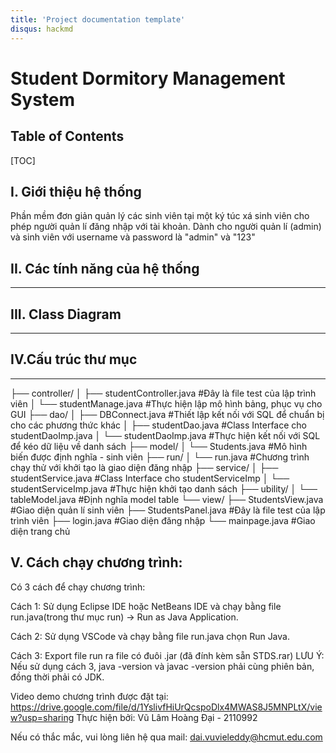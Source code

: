 ```yaml
---
title: 'Project documentation template'
disqus: hackmd
---
```


Student Dormitory Management System
===


## Table of Contents

[TOC]

## I. Giới thiệu hệ thống

Phần mềm đơn giản quản lý các sinh viên tại một ký túc xá sinh viên cho phép người quản lí đăng nhập với tài khoản. Dành cho người quản lí (admin) và sinh viên với username và password là "admin" và "123"



## II. Các tính năng của hệ thống
---


## III. Class Diagram
---


## IV.Cấu trúc thư mục
---
├── controller/ 
│   ├── studentController.java #Đây là file test của lập trình viên
│   └── studentManage.java #Thực hiện lập mô hình bảng, phục vụ cho GUI
├── dao/
│   ├── DBConnect.java #Thiết lập kết nối với SQL để chuẩn bị cho các phương thức khác
│   ├── studentDao.java #Class Interface cho studentDaoImp.java
│   └── studentDaoImp.java #Thực hiện kết nối với SQL để kéo dữ liệu về danh sách
├── model/
│   └── Students.java #Mô hình biến được định nghĩa - sinh viên
├── run/
│   └── run.java #Chương trình chạy thử với khởi tạo là giao diện đăng nhập
├── service/
│   ├── studentService.java #Class Interface cho studentServiceImp
│   └── studentServiceImp.java #Thực hiện khởi tạo danh sách
├── ubility/
│   └── tableModel.java #Định nghĩa model table
└── view/
    ├── StudentsView.java #Giao diện quản lí sinh viên
    ├── StudentsPanel.java #Đây là file test của lập trình viên
    ├── login.java #Giao diện đăng nhập
    └── mainpage.java #Giao diện trang chủ


## V. Cách chạy chương trình:
Có 3 cách để chạy chương trình:

Cách 1: Sử dụng Eclipse IDE hoặc NetBeans IDE và chạy bằng file run.java(trong thư mục run) -> Run as Java Application.

Cách 2: Sử dụng VSCode và chạy bằng file run.java chọn Run Java.

Cách 3: Export file run ra file có đuôi .jar (đã đính kèm sẵn STDS.rar)
LƯU Ý: Nếu sử dụng cách 3, java -version và javac -version phải cùng phiên bản, đồng thời phải có JDK.

Video demo chương trình được đặt tại:
https://drive.google.com/file/d/1YslivfHiUrQcspoDlx4MWAS8J5MNPLtX/view?usp=sharing
Thực hiện bởi:
Vũ Lâm Hoàng Đại - 2110992

Nếu có thắc mắc, vui lòng liên hệ qua mail: dai.vuvieleddy@hcmut.edu.com
